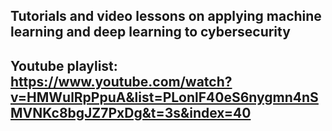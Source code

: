 ## Tutorials and video lessons on applying machine learning and deep learning to cybersecurity 

## Youtube playlist: https://www.youtube.com/watch?v=HMWulRpPpuA&list=PLonlF40eS6nygmn4nSMVNKc8bgJZ7PxDg&t=3s&index=40
